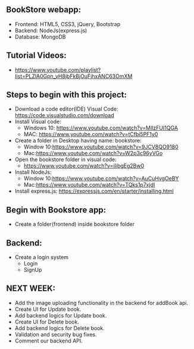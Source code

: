 ## BookStore webapp:
- Frontend: HTML5, CSS3, jQuery, Bootstrap
- Backend: NodeJs(express.js)
- Database: MongoDB

## Tutorial Videos:
- https://www.youtube.com/playlist?list=PLZlA0Gpn_vH8jbFkBjOuFjhxANC63OmXM


## Steps to begin with this project:
- Download a code editor(IDE) Visual Code: https://code.visualstudio.com/download
- Install Visual code: 
   - Windows 10: https://www.youtube.com/watch?v=MlIzFUI1QGA 
   - MAC: https://www.youtube.com/watch?v=tCfbi5PF1y0
- Create a folder in Desktop having name: bookstore:
   - Window 10:https://www.youtube.com/watch?v=9JCV8QO9180
   - Mac:https://www.youtube.com/watch?v=W2p3c96yVGo
- Open the bookstore folder in visual code:
   - https://www.youtube.com/watch?v=iIibgEg2Bw0
- Install NodeJs: 
   - Window 10:https://www.youtube.com/watch?v=AuCuHvgOeBY
   - Mac:https://www.youtube.com/watch?v=TQks1p7xjdI
- Install express.js: https://expressjs.com/en/starter/installing.html


## Begin with Bookstore app:
- Create a folder(frontend) inside bookstore folder

## Backend:
- Create a login system
  - Login
  - SignUp

## NEXT WEEK:
- Add the image uploading functionality in the backend for addBook api.
- Create UI for Update book.
- Add backend logics for Update book.
- Create UI for Delete book.
- Add backend logics for Delete book.
- Validation and security bug fixes.
- Comment our backend API.

   
